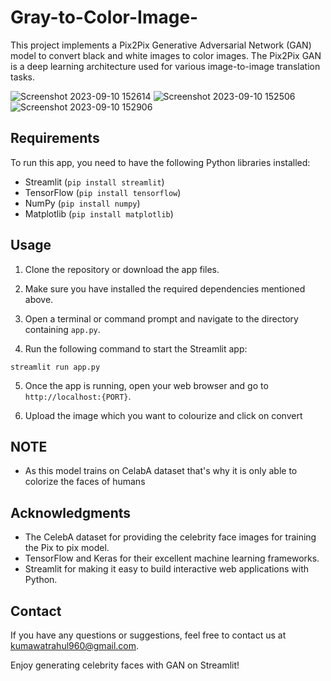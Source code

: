 # Gray-to-Color-Image-
This project implements a Pix2Pix Generative Adversarial Network (GAN) model to convert black and white images to color images. The Pix2Pix GAN is a deep learning architecture used for various image-to-image translation tasks.

![Screenshot 2023-09-10 152614](https://github.com/rk-universe/Gray-to-Color-Image-/assets/106592573/0ded2ead-3ea9-428c-9bcf-cf7d231b4db9)
![Screenshot 2023-09-10 152506](https://github.com/rk-universe/Gray-to-Color-Image-/assets/106592573/3ea9c687-5398-4131-9248-8f7562296110)
![Screenshot 2023-09-10 152906](https://github.com/rk-universe/Gray-to-Color-Image-/assets/106592573/27680306-65b3-42d7-9f3e-8949730445cc)



## Requirements

To run this app, you need to have the following Python libraries installed:

- Streamlit (`pip install streamlit`)
- TensorFlow (`pip install tensorflow`)
- NumPy (`pip install numpy`)
- Matplotlib (`pip install matplotlib`)

## Usage

1. Clone the repository or download the app files.

2. Make sure you have installed the required dependencies mentioned above.

3. Open a terminal or command prompt and navigate to the directory containing `app.py`.

4. Run the following command to start the Streamlit app:

```
streamlit run app.py
```

5. Once the app is running, open your web browser and go to `http://localhost:{PORT}`.

6. Upload the image which you want to colourize and click on convert

## NOTE
- As this model trains on CelabA dataset that's why it is only able to colorize the faces of humans

## Acknowledgments

- The CelebA dataset for providing the celebrity face images for training the Pix to pix model.
- TensorFlow and Keras for their excellent machine learning frameworks.
- Streamlit for making it easy to build interactive web applications with Python.

## Contact

If you have any questions or suggestions, feel free to contact us at kumawatrahul960@gmail.com.

Enjoy generating celebrity faces with GAN on Streamlit!
